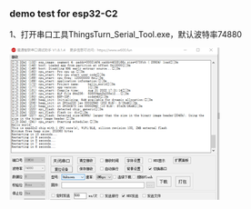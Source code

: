 

### demo test for esp32-C2

1、打开串口工具ThingsTurn_Serial_Tool.exe，默认波特率74880

![](51-28-15-19-12-2022.png)




